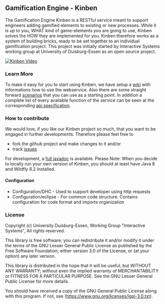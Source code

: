 ## Gamification Engine - Kinben

The Gamification Engine Kinben is a RESTful service meant to support engineers adding gamified elements to existing or new processes. While it is up to you, WHAT kind of game-elements you are going to use, Kinben solves the HOW they are implemented for you. Kinben therefore works as a system of building bricks, ready to be set together to an individual gamification project.
This project was initially started by Interactive Systems working group at University of Duisburg-Essen as an open source project.

[![Kinben Video](http://img.youtube.com/vi/_26QIZMy14s/0.jpg)](https://www.youtube.com/watch?v=_26QIZMy14s)

### Learn More
To make it easy for you to start using Kinben, we have setup a [wiki](https://github.com/InteractiveSystemsGroup/GamificationEngine-Kinben/wiki) with informations how to use the webservice. Also there are some straight forward [scenarios](https://github.com/InteractiveSystemsGroup/GamificationEngine-Kinben/wiki/8.-Scenarios:-General-Base) that you can use as a starting point. In addition a complete list of every available function of the service can be seen at the corresponding [api specification](http://interactivesystemsgroup.github.io/GamificationEngine-Kinben/Api-documentation/).

### How to contribute
We would love, if you like our Kinben project so much, that you want to be engaged in further developments. Therefore please feel free to
* fork the github project and make changes to it and/or
* track [issues](https://github.com/InteractiveSystemsGroup/GamificationEngine-Kinben/issues)

For development, a [full javadoc](http://interactivesystemsgroup.github.io/GamificationEngine-Kinben/Javadoc/) is available.
Please Note: When you decide to locally run your own version of Kinben, you should at least have Java 8 and Wildfly 8.2 installed. 

#### Configuration
* Configuration/DHC - Used to support developer using http requests
* Configuration/eclipse - For common code structure. Contains configuration for code format and imports organization

### License
Copyright (c) University Duisburg-Essen, Working Group
"Interactive Systems", All rights reserved.

This library is free software; you can redistribute it and/or
modify it under the terms of the GNU Lesser General Public
License as published by the Free Software Foundation; either
version 3.0 of the License, or (at your option) any later version.

This library is distributed in the hope that it will be useful,
but WITHOUT ANY WARRANTY; without even the implied warranty of
MERCHANTABILITY or FITNESS FOR A PARTICULAR PURPOSE.  See the GNU
Lesser General Public License for more details.

You should have received a copy of the GNU General Public License
along with this program.  If not, see (https://www.gnu.org/licenses/lgpl-3.0.txt).